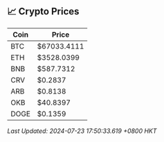 ## 📈 Crypto Prices

| Coin | Price |
| ---- | ----- |
| BTC | $67033.4111 |
| ETH | $3528.0399 |
| BNB | $587.7312 |
| CRV | $0.2837 |
| ARB | $0.8138 |
| OKB | $40.8397 |
| DOGE | $0.1359 |

_Last Updated: 2024-07-23 17:50:33.619 +0800 HKT_